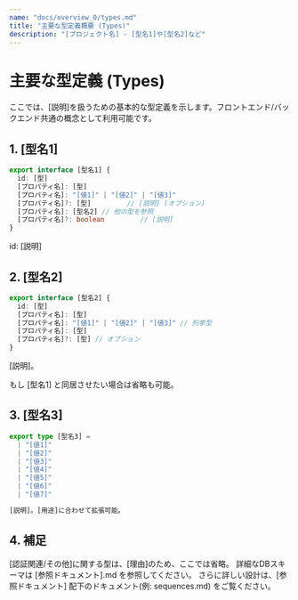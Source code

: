 ```yaml
---
name: "docs/overview_0/types.md"
title: "主要な型定義概要 (Types)"
description: "[プロジェクト名] - [型名1]や[型名2]など"
---
```


# 主要な型定義 (Types)

ここでは、[説明]を扱うための基本的な型定義を示します。フロントエンド/バックエンド共通の概念として利用可能です。

## 1. [型名1]

```typescript
export interface [型名1] {
  id: [型]
  [プロパティ名]: [型]
  [プロパティ名]: "[値1]" | "[値2]" | "[値3]"
  [プロパティ名]?: [型]         // [説明] (オプション)
  [プロパティ名]: [型名2] // 他の型を参照
  [プロパティ名]?: boolean         // [説明]
}
```

id: [説明]

## 2. [型名2]
```typescript
export interface [型名2] {
  id: [型]
  [プロパティ名]: [型]
  [プロパティ名]: "[値1]" | "[値2]" | "[値3]" // 列挙型
  [プロパティ名]: [型]
  [プロパティ名]?: [型] // オプション
}
```

[説明]。

もし [型名1] と同居させたい場合は省略も可能。

## 3. [型名3]
```typescript
export type [型名3] =
  | "[値1]"
  | "[値2]"
  | "[値3]"
  | "[値4]"
  | "[値5]"
  | "[値6]"
  | "[値7]"

[説明]。[用途]に合わせて拡張可能。
```

## 4. 補足
[認証関連/その他]に関する型は、[理由]のため、ここでは省略。
詳細なDBスキーマは [参照ドキュメント].md を参照してください。
さらに詳しい設計は、[参照ドキュメント] 配下のドキュメント(例: sequences.md) をご覧ください。
